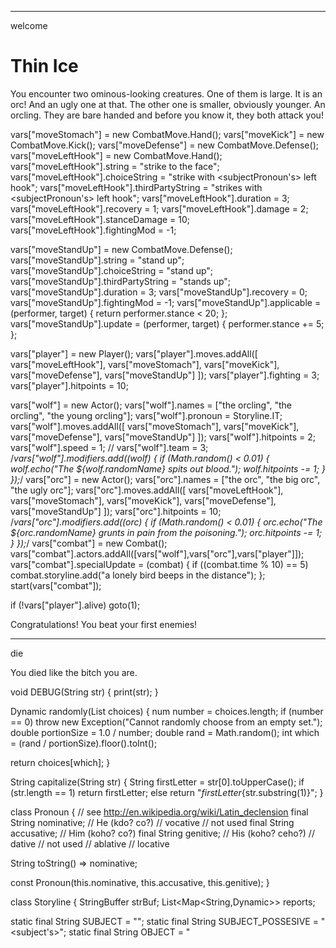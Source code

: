 
--- 
welcome

# Thin Ice

You encounter two ominous-looking creatures. One of them is large. It is an orc! And an ugly one at that. The other one is smaller, obviously younger. An orcling. They are bare handed and before you know it, they both attack you!

<dart>

vars["moveStomach"] = new CombatMove.Hand();
vars["moveKick"] = new CombatMove.Kick();
vars["moveDefense"] = new CombatMove.Defense();
vars["moveLeftHook"] = new CombatMove.Hand();
vars["moveLeftHook"].string = "strike to the face";
vars["moveLeftHook"].choiceString = "strike <object> with <subjectPronoun's> left hook";
vars["moveLeftHook"].thirdPartyString = "strikes <object> with <subjectPronoun's> left hook";
vars["moveLeftHook"].duration = 3;
vars["moveLeftHook"].recovery = 1;
vars["moveLeftHook"].damage = 2;
vars["moveLeftHook"].stanceDamage = 10;
vars["moveLeftHook"].fightingMod = -1;

vars["moveStandUp"] = new CombatMove.Defense();
vars["moveStandUp"].string = "stand up";
vars["moveStandUp"].choiceString = "stand up";
vars["moveStandUp"].thirdPartyString = "stands up";
vars["moveStandUp"].duration = 3;
vars["moveStandUp"].recovery = 0;
vars["moveStandUp"].fightingMod = -1;
vars["moveStandUp"].applicable = (performer, target) {
  return performer.stance < 20;
};
vars["moveStandUp"].update = (performer, target) {
  performer.stance += 5;
};


vars["player"] = new Player();
vars["player"].moves.addAll([ vars["moveLeftHook"], vars["moveStomach"], vars["moveKick"], vars["moveDefense"], vars["moveStandUp"] ]);
vars["player"].fighting = 3;
vars["player"].hitpoints = 10;

vars["wolf"] = new Actor();
vars["wolf"].names = ["the orcling", "the orcling", "the young orcling"];
vars["wolf"].pronoun = Storyline.IT;
vars["wolf"].moves.addAll([ vars["moveStomach"], vars["moveKick"], vars["moveDefense"], vars["moveStandUp"] ]);
vars["wolf"].hitpoints = 2;
vars["wolf"].speed = 1;
// vars["wolf"].team = 3;
/*vars["wolf"].modifiers.add((wolf) {
    if (Math.random() < 0.01) {
      wolf.echo("The ${wolf.randomName} spits out blood.");
      wolf.hitpoints -= 1;
    }
});*/
vars["orc"] = new Actor();
vars["orc"].names = ["the orc", "the big orc", "the ugly orc"];
vars["orc"].moves.addAll([ vars["moveLeftHook"], vars["moveStomach"], vars["moveKick"], vars["moveDefense"], vars["moveStandUp"] ]);
vars["orc"].hitpoints = 10;
/*vars["orc"].modifiers.add((orc) {
    if (Math.random() < 0.01) {
      orc.echo("The ${orc.randomName} grunts in pain from the poisoning.");
      orc.hitpoints -= 1;
    }
});*/
vars["combat"] = new Combat();
vars["combat"].actors.addAll([vars["wolf"],vars["orc"],vars["player"]]);
vars["combat"].specialUpdate = (combat) {
  if ((combat.time % 10) == 5)
    combat.storyline.add("a lonely bird beeps in the distance");
};
start(vars["combat"]);
</dart>

<dart>
if (!vars["player"].alive)
  goto(1);
</dart>

Congratulations! You beat your first enemies!

---
die

You died like the bitch you are.





<classes>


void DEBUG(String str) {
  print(str);
}

Dynamic randomly(List choices) {
  num number = choices.length;
  if (number == 0)
    throw new Exception("Cannot randomly choose from an empty set.");
  double portionSize = 1.0 / number;
  double rand = Math.random();
  int which = (rand / portionSize).floor().toInt();

  return choices[which];
}

String capitalize(String str) {
  String firstLetter = str[0].toUpperCase();
  if (str.length == 1)
    return firstLetter;
  else 
    return "$firstLetter${str.substring(1)}";
}

class Pronoun {
  // see http://en.wikipedia.org/wiki/Latin_declension
  final String nominative; // He (kdo? co?)
  // vocative // not used
  final String accusative; // Him (koho? co?)
  final String genitive;   // His (koho? ceho?)
  // dative // not used
  // ablative
  // locative

  String toString() => nominative;

  const Pronoun(this.nominative, this.accusative, this.genitive); 
}

class Storyline {
  StringBuffer strBuf;
  List<Map<String,Dynamic>> reports;

  static final String SUBJECT = "<subject>";
  static final String SUBJECT_POSSESIVE = "<subject's>";
  static final String OBJECT = "<object>";
  static final String OBJECT_POSSESIVE = "<object's>";
  static final String SUBJECT_PRONOUN = "<subjectPronoun>";
  static final String SUBJECT_PRONOUN_POSSESIVE = "<subjectPronoun's>";
  static final String OBJECT_PRONOUN = "<objectPronoun>";
  static final String OBJECT_PRONOUN_POSSESIVE = "<objectPronoun's>";
  static final String ACTION = "<action>";

  static final Pronoun YOU = const Pronoun("you", "you", "your");
  static final Pronoun HE = const Pronoun("he", "him", "his");
  static final Pronoun SHE = const Pronoun("she", "her", "her");
  static final Pronoun IT = const Pronoun("it", "it", "its");

  Storyline add(String str, [Actor subject, Actor object]) {
    reports.add( {
        "string": str,
        "subject": subject,
        "object": object
        // TODO: store 'positive/negative' so we can decide whether to use "and" or "but"
        // TODO: store 'but' relationships
        // TODO: store 'endSentence' - some sentences can't be naturally stringed
    });
  }

  String string(int i) {
    if (i < 0 || i >= reports.length)
      return null;
    else
      return reports[i]["string"];
  }
  Actor subject(int i) {
    if (i < 0 || i >= reports.length)
      return null;
    else
      return reports[i]["subject"];
  }
  Actor object(int i) {
    if (i < 0 || i >= reports.length)
      return null;
    else
      return reports[i]["object"];
  }

  /// taking care of all the exceptions and rules when comparing different reports
  /// call: [: same('subject', i, i+1) ... :]
  bool same(String key, int i, int j) {
    if (i >= reports.length || j >= reports.length)
      return false;
    if (i < 0 || j < 0)
      return false;
    if (reports[i][key] == null || reports[j][key] == null)
      return false;
    if (reports[i][key] == reports[j][key])
      return true;
    else
      return false;
  }

  /// take care of the substitution
  String substitute(int i, String str, [bool useSubjectPronoun=false, bool useObjectPronoun=false]) {
    String result = str.replaceAll(ACTION, string(i));
    if (useObjectPronoun || same('object', i, i-1)) {// if doing something to someone in succession, use pronoun
      result = result.replaceAll(OBJECT, object(i).pronoun.accusative);
      result = result.replaceAll(OBJECT_POSSESIVE, object(i).pronoun.genitive);
    }
    if (useSubjectPronoun) {
      result = result.replaceAll(SUBJECT, subject(i).pronoun.nominative);
      result = result.replaceAll(SUBJECT_POSSESIVE, subject(i).pronoun.genitive);
    }
    // if someone who was object last sentence is now subject (and it's not misleading), use pronoun
    if (object(i-1) != null && subject(i) != null && subject(i-1) != null
        && object(i-1) == subject(i) && subject(i-1).pronoun != subject(i).pronoun) {
      result = result.replaceAll(SUBJECT, subject(i).pronoun.nominative);
      result = result.replaceAll(SUBJECT_POSSESIVE, subject(i).pronoun.genitive);
    }
    // same as previous, but with object-subject reversed
    if (subject(i-1) != null && object(i) != null && subject(i-1) != null
        && subject(i-1) == object(i) && subject(i-1).pronoun != subject(i).pronoun) {
      result = result.replaceAll(OBJECT, object(i).pronoun.accusative);
      result = result.replaceAll(OBJECT_POSSESIVE, object(i).pronoun.genitive);
    }
    return getString(result, subject(i), object(i));
  }

  /// Takes care of substitution
  static String getString(String str, [Actor subject, Actor object]) {
    String result = str;
    if (subject != null) {
      if (subject.isPlayer) { // don't talk like a robot: "player attack wolf"
        result = result.replaceAll(SUBJECT, subject.pronoun.nominative);
        result = result.replaceAll(SUBJECT_POSSESIVE, subject.pronoun.genitive);
      }
      else
        result = result.replaceAll(SUBJECT, subject.randomName);
      result = result.replaceAll(SUBJECT_PRONOUN, subject.pronoun.nominative);
      result = result.replaceAll(SUBJECT_POSSESIVE, "${subject.randomName}'s");
      result = result.replaceAll(SUBJECT_PRONOUN_POSSESIVE, subject.pronoun.genitive);
    }
    if (object != null) {
      if (object.isPlayer) { // don't talk like a robot: "wolf attacks player"
        result = result.replaceAll(OBJECT, object.pronoun.accusative);
        result = result.replaceAll(OBJECT_POSSESIVE, object.pronoun.genitive);
      } else
        result = result.replaceAll(OBJECT, object.randomName);
      result = result.replaceAll(OBJECT_PRONOUN, object.pronoun.accusative);
      result = result.replaceAll(OBJECT_POSSESIVE, "${object.randomName}'s");
      result = result.replaceAll(OBJECT_PRONOUN_POSSESIVE, object.pronoun.genitive);
    }

    return result;
  }

  Storyline() {
    reports = new List<Map<String,Dynamic>>();
    strBuf = new StringBuffer();
  }

  void clear() {
    reports.clear();
    strBuf.clear();
  }

  String toString() {
    int length = reports.length;
    for (int i=0; i < length; i++) {
      if (subject(i) != null && !subject(i).isPlayer) {
        if (same('subject', i, i+1) && same('subject', i, i+2)) {
          // three reports about the same guy in a row
          strBuf.add(capitalize(substitute(i, "<action>, ")));
          strBuf.add(substitute(i+1, "<action>, ", useSubjectPronoun:true));
          strBuf.add(randomly(["","then ","and ", "and finally "]));
          strBuf.add(substitute(i+2, "<action>. ", useSubjectPronoun:true));
          i+=2;
        } else if (same('subject', i, i+1)) {
          strBuf.add(capitalize(substitute(i, "<action>")));
          strBuf.add(randomly([", ",", then "," and "]));
          strBuf.add(substitute(i+1, "<action>. ", useSubjectPronoun:true));
          i++;
        } else if (same('string', i, i-1)) {
          strBuf.add(capitalize(substitute(i, randomly(["<subject> does the same. ", "Same goes for <subject>. "]))));
        } else {
            strBuf.add(capitalize(substitute(i, "<action>. ")));
        }
      } else {
        strBuf.add(capitalize(substitute(i, "<action>. ")));
      }
    }
    return strBuf.toString();
  }
}

class Entity {
  List <String> names;
  Pronoun pronoun = Storyline.IT;

  Entity() {
    names = new List();
  }

  String get randomName() => randomly(names);
}

class Actor extends Entity {
  // current state
  bool alive = true;
  bool isPlayer = false;
  int team = 2; // actors are on team 2 (Enemy) by default
  int _hitpoints;
  // from 0 = lying on the ground to 50 = professional combat stance
  // 0=lying, 10=on_four, 20=almost_falling, 30=shaken, 40=firm_stance, 50=pro_stance
  int _stance;  
  List<String> stanceUpStrings;
  List<String> stanceDownStrings;
  List<CombatMove> moves;
  CombatMove _currentMove;
  CombatMove previousMove; // keeps track of previous move so that actors don't do the same thing over and over again
  int tillEndOfMove = 0;
  bool recoveringFromMove = false;
  List<Weapon> wieldedWeapons;
  List<Function> modifiers;  // functions to be run on each update (poison, specials)
  Combat combat;
  Actor _target;
  // TODO: limbs?

  // an utility function that prints to the combat's storyline, pre-filling this actor as the subject
  void echo(String str, [Actor subject, Actor object]) {
    if (combat == null)
      return;
    if (subject == null)
      subject = this;
    combat.storyline.add(str, subject:subject, object:object);
  }

  /// returns the fighting ability modified by current move and stance
  int get modifiedFighting() {
    int stanceMod = Math.max((((29 - _stance) / 10) + 1), 0).toInt(); // stance 0-9 => -3, stance 10-19 => -2, 20-29 => -1. Stance 30+ => no mod
    if (currentMove == null)
      return fighting - stanceMod;
    else
      return fighting - stanceMod + currentMove.fightingMod;
  }

  CombatMove get currentMove() => _currentMove;
  void set currentMove(CombatMove value) {
    previousMove = _currentMove;
    if (value == null) {
      tillEndOfMove = _currentMove.recovery; // do not substract speed from recovery - this makes speed too powerful
      if (tillEndOfMove > 0)
        recoveringFromMove = true;
    }
    _currentMove = value;
    if (_currentMove != null)
      tillEndOfMove = _currentMove.duration - (Math.random() * 2).round().toInt(); // speed gives a chance to substract from a move's duration
  }

  int get hitpoints() => _hitpoints;
  void set hitpoints(int value) {
    _hitpoints = Math.min(value, maxHitpoints);
    if (_hitpoints <= 0) {
      die();
    }
    if (_hitpoints == 1)
      if (!isPlayer)
        echo("looks like <subject> doesn't need much more punishment to die");
      else
        echo("you are feeling you can't take any more hits");
  }

  int get stance() => _stance;
  void set stance(int value) {
    if (!alive)
      return;
    int prevStance = _stance;
    _stance = Math.min(value, maxStance);
    // only report when stance is changed between levels
    if ((_stance / 10).toInt() != (prevStance / 10).toInt()) {
      if (_stance > prevStance)
        echo(stanceUpStrings[Math.min(5, (_stance / 10).toInt())]);
      else
        echo(stanceDownStrings[Math.min(5, (_stance / 10).toInt())]);
    }
  }

  Actor get target() => _target;
  void set target(Actor value) {
    _target = value;
    previousMove = null;
  }

  Actor() : super() {
    // init with defaults
    names = ["actor"];
    pronoun = Storyline.HE;
    _hitpoints = maxHitpoints;
    _stance = maxStance;

    modifiers = new List();
    moves = new List();
    stanceUpStrings = const [
        "",  // no need for this string - nowhere to stand up from
        "<subject> gets to <subjectPronoun's> knees",
        "<subject> stands up",
        "<subject> regains some balance",
        "<subject's> stance gets firm",
        "<subject> goes into a perfect combat stance" 
    ];
    stanceDownStrings = const [
        "<subject> falls to the ground",
        "<subject> falls to <subjectPronoun's> knees",
        "<subject> is almost ready to fall",
        "<subject> gets off balance",
        "<subject> loses <subjectPronoun's> professional stance",
        "" // no need for this string (yet?) - nowhere to fall from
    ];
    // TODO: stanceDownStrings vs stanceUpString (falls to his knees / gets on his knees)
  }

  void update() {
    if (!alive)
      return;

    modifiers.forEach((Function mod) { mod(this); });

    if (!alive) // make sure actor doesn't move after being poisoned to death, for example
      return;

    tillEndOfMove--; // just let the time pass

    if (tillEndOfMove > 0) {
      if (target != null && !target.alive) { // stop attack if actor already dead 
        currentMove = null;
        target = null;
      } else if (currentMove != null && currentMove.update != null) {
        currentMove.update(this, target);
      }
    } else {
      // effect of finished move
      if (currentMove != null) {
        if (currentMove.applicable(this, target)) {
          // resolve is target dodged the attack. Difference between fighting skills
          // means extra tries (throws) for the party that has the higher number
          double chance = currentMove.chanceToDodge(this, target);
          int throws = 1 + (this.fighting - target.modifiedFighting).abs();
          DEBUG("CHANCE: move=${currentMove.string} target=${target.names[0]} chance=$chance, throws=$throws attacker=$fighting defender=${target.modifiedFighting}");
          bool targetDodged;
          while (throws > 0) {
            targetDodged = Math.random() < chance;
            DEBUG("- targetDodged: $targetDodged");
            if (targetDodged && (target.modifiedFighting >= this.fighting))
              break;  // if target is more skillfull than attacker and he dodged once, this is it
            if (!targetDodged && (this.fighting >= target.modifiedFighting))
              break;  // similar here
            throws--;
          }
          if (targetDodged) {
            currentMove.applyDodge(this, target);
          } else {
            // same as above, but for blocks
            chance = currentMove.chanceToBlock(this, target);
            throws = 1 + (this.fighting - target.modifiedFighting).abs();
            bool targetBlocked;
            while (throws > 0) {
              targetBlocked = Math.random() < chance;
              if (targetBlocked && (target.modifiedFighting >= this.fighting))
                break;
              if (!targetBlocked && (this.fighting >= target.modifiedFighting))
                break;
              throws--;
            }
            if (targetBlocked) {
              currentMove.applyBlock(this, target);
            } else {
              currentMove.applyHit(this, target);
            }
          }
        }
        currentMove = null;
        return;
      }
      // AI
      if (!isPlayer) {
        if (target == null || !target.alive) {
          List<Actor> possibleEnemies = combat.actors.filter((o) => o.team != team && o.alive);
          if (!possibleEnemies.isEmpty())
            target = randomly(possibleEnemies);
          else {
            alive = false; // TODO: more elegant way to make sure combats don't wage forever
            return;
          }
        }

        if (target == null || !moves.some((m) => m.applicable(this,target)) ) {
          // no target or no combat moves applicable to the target, TODO: try to change target?
          echo('<subject> ${randomly(["just stands there", "doesn\'t do anything", "does nothing"])}');
        } else {
          // TODO: choice
          currentMove = randomly(moves.filter((m) => m.applicable(this,target)));
          currentMove.start(this, target);
        }
      }
    }
  }

  void die() {
    alive = false;
    if (!isPlayer)
      echo("<subject> ${randomly(['passes out','loses consciousness','blacks out','goes down'])}");
    else
      echo("you lose consciousness");
  }

  // stats
  int maxHitpoints = 5;
  int maxStance = 40; // the best stance this actor can muster
  int speed = 0; // 0 = normal person, -x = everything takes x seconds longer, +x = dtto shorter
  int fighting = 0; // 1 = normal person, +x = number of extra block/dodge throws per turn
  int armor = 0; // 0 = person in clothes, +x takes points from damage taken
}

class Player extends Actor {
  Player() : super() {
    isPlayer = true;
    team = 1; // player is on team Player (1)
    names = ["player"];
    pronoun = Storyline.YOU;
  }
}

class CombatMove extends Entity {
  /// the basic description of the move
  String string;
  /// the string to be presented as a choice to the player
  /// e.g.: "hit <object> to the stomach"
  String choiceString;
  /// e.g.: "hits <object> in the stomach"
  String thirdPartyString;

  int duration; // number of turns from start to effect (=hit)
  int recovery; // number of turns it gets to start a new move again
  int damage;
  int stanceDamage;
  double baseChanceToDodge;
  double baseChanceToBlock;

  // modifiers to move's performer. Many moves will make it temporarily harder to block and dodge
  // defense moves will make it easier (positive number)
  int fightingMod;

  Function start; // reports on start of the move
  Function update; // get's called every turn
  Function applyHit; // applies and report on success
  Function applyBlock; // applies and report on block
  Function applyDodge; // applies and report on dodge
  Function chanceToDodge; // returns chance (0.0-1.0) of dodging this move
  Function chanceToBlock; // returns chance (0.0-1.0) of blocking this move
  /// used to sort moves by immediate suitability. The top choices should be
  /// a good combination of low-risk, low-impact, and high-risk, high-impact moves
  Function computeSuitability; // TODO: move this into actor AI? needs the context
  Function applicable; // returns bool, whether this move is applicable given the two actors

  // TODO: see http://en.wikipedia.org/wiki/Punch_(combat) for inspiration
  // http://www.eazycheezy.net/2010/04/how-to-throw-a-punch-by-guest-author-the-wolf.html
  CombatMove.Hand() : super() {
    // init with defaults
    string = "hit to the stomach";
    choiceString = "hit <object> to the stomach";
    thirdPartyString = "hits <object> to the stomach";
    duration = 2;
    recovery = 1;
    damage = 1;
    stanceDamage = 2;
    baseChanceToDodge = 0.1;
    baseChanceToBlock = 0.3;
    fightingMod = 0;

    applicable = (Actor attacker, Actor target) {
      if (!attacker.alive || !target.alive)
        return false;
      return true; // TODO
    };

    chanceToDodge = (Actor attacker, Actor target) {
      return baseChanceToDodge; // TODO
    };

    chanceToBlock = (Actor attacker, Actor target) {
      return baseChanceToBlock;
    };

    computeSuitability = (Actor attacker, Actor target) {
      return chanceToDodge(attacker, target) * chanceToDodge(attacker, target); // TODO
    };

    start = (Actor attacker, Actor target) {
      if (target.isPlayer) {
        attacker.echo("<subject> winds up to $choiceString", object:target);
      } else if (attacker.isPlayer) {
        attacker.echo("you decide to $choiceString", object:target);
      }
    };

    applyHit = (Actor attacker, Actor target) {
      if (!attacker.isPlayer)
        attacker.echo("<subject> $thirdPartyString", object:target);
      else
        attacker.echo("<subject> $choiceString", object:target);
      target.hitpoints -= damage - target.armor;
      target.stance -= stanceDamage;
    };

    applyBlock = (Actor attacker, Actor target) {
      if (target.isPlayer)
        target.echo("<subject> block <object's> $string", object:attacker);
      else
        target.echo("<subject> blocks <object's> $string", object:attacker);
      target.stance -= (stanceDamage / 2).toInt();
    };

    applyDodge = (Actor attacker, Actor target) {
      if (target.isPlayer)
        target.echo("<subject> dodge <object's> $string", object:attacker);
      else
        target.echo("<subject> dodges <object's> $string", object:attacker);
    };
  }
  // TODO Ctors for types of moves: CombatMove.Hand(), CombatMove.Kick(), CombatMove.Sword() etc.

  CombatMove.Kick() : super() {
    // init with defaults
    string = "kick to the legs";
    choiceString = "kick <object's> legs";
    thirdPartyString = "kicks <object's> legs";
    duration = 3;
    recovery = 2;
    damage = 1;
    stanceDamage = 10;
    baseChanceToDodge = 0.2;
    baseChanceToBlock = 0.2;
    fightingMod = -1;

    applicable = (Actor attacker, Actor target) {
      if (!attacker.alive || !target.alive)
        return false;
      if (attacker.stance < 30 || target.stance < 20)
        return false;
      return true; // TODO
    };

    chanceToDodge = (Actor attacker, Actor target) {
      return baseChanceToDodge; // TODO
    };

    chanceToBlock = (Actor attacker, Actor target) {
      return baseChanceToBlock;
    };

    computeSuitability = (Actor attacker, Actor target) {
      return chanceToDodge(attacker, target) * chanceToDodge(attacker, target); // TODO
    };

    start = (Actor attacker, Actor target) {
      if (target.isPlayer) {
        attacker.echo("<subject> winds up to $choiceString", object:target);
      } else if (attacker.isPlayer) {
        attacker.echo("you decide to $choiceString", object:target);
      }
    };

    applyHit = (Actor attacker, Actor target) {
      if (!attacker.isPlayer)
        attacker.echo("<subject> $thirdPartyString", object:target);
      else
        attacker.echo("<subject> $choiceString", object:target);
      target.hitpoints -= damage - target.armor;
      target.stance -= stanceDamage;
    };

    applyBlock = (Actor attacker, Actor target) {
      if (target.isPlayer)
        target.echo("<subject> block <object's> $string", object:attacker);
      else
        target.echo("<subject> blocks <object's> $string", object:attacker);
      target.stance -= (stanceDamage / 2).toInt();
    };

    applyDodge = (Actor attacker, Actor target) {
      if (target.isPlayer)
        target.echo("<subject> dodge <object's> $string", object:attacker);
      else
        target.echo("<subject> dodges <object's> $string", object:attacker);
    };
  }

  CombatMove.Defense() : super () {
    // init with defaults
    string = "parry";
    choiceString = "parry <object's> move";
    thirdPartyString = "parries <object's> move";
    duration = 2;
    recovery = 0;
    damage = 0;
    stanceDamage = 0;
    baseChanceToDodge = 1.0;
    baseChanceToBlock = 1.0;
    fightingMod = +2;

    applicable = (Actor attacker, Actor target) {
      //DEBUG("DEFENSE applicable? ATT: ${attacker.names[0]}, TAR: ${target.names[0]}");
      if (!attacker.alive || !target.alive)
        return false;
      //DEBUG("DEFENSE both alive");
      if (target.target != attacker)
        return false; // don't parry attacks that don't target you
      //DEBUG("DEFENSE is target of the other guy");
      //DEBUG("DEFENSE target's move = ${target.currentMove.string}");
      if (target.currentMove == null || target.currentMove.damage == 0)
        return false; // don't parry no attack and don't parry someone parrying you
      //DEBUG("DEFENSE applicable, yes.");
      return true; 
    };

    chanceToDodge = (Actor attacker, Actor target) {
      return baseChanceToDodge;
    };

    chanceToBlock = (Actor attacker, Actor target) {
      return baseChanceToBlock;
    };

    computeSuitability = (Actor attacker, Actor target) {
      return 1.0; // TODO
    };

    start = (Actor attacker, Actor target) {
      if (target.isPlayer) {
        attacker.echo("<subject> braces for <object's> blow", object:target);
      } else if (attacker.isPlayer) {
        attacker.echo("you decide to brace for <object's> blow", object:target);
      }
      // wait for the blow
      attacker.tillEndOfMove = target.tillEndOfMove + 1;
    };

    update = (Actor attacker, Actor target) {
      attacker.stance += 1;
    };

    applyHit = (Actor attacker, Actor target) { };

    applyBlock = (Actor attacker, Actor target) { };

    applyDodge = (Actor attacker, Actor target) { };
  }
}

class Weapon extends Entity {
}

interface LoopedEvent {
  bool finished;
  bool interactionNeeded;
  void start();
  void update();
  void updateUntilInteraction();
}


class Combat extends Entity implements LoopedEvent {
  Storyline storyline;

  bool _started = false;
  bool finished = false;
  bool interactionNeeded = false;

  Function specialUpdate; // allows defining novel combat situations (moving train, random events, spawning enemies...)

  int time = 0;

  void start() {
    actors.forEach((a) { 
        a.combat = this; 
        if (a.isPlayer)
          _player = a;
    });
    _started = true;
  }

  List<Actor> actors;
  Actor _player;
  List<Choice> playerChoices;

  Combat() : super() {
    storyline = new Storyline();
    actors = new List();
    playerChoices = new List();
  }

  /// The main function that gets called every single move and calls each actor to do their own stuff.
  void update() {
    if (specialUpdate != null)
      specialUpdate(this);

    actors.forEach((actor) {
      actor.update();
    });

    // make sure the fight still needs to continue
    if (!actors.some((a) => a.alive && actors.some((b) => b.alive && b.team != a.team))) {
      finished = true;
      return;
    }

    if (_player != null && _player.alive && _player.tillEndOfMove <= 0) { // TODO: check if there is stuff to be done by player
      if (_player.target == null) {
        // let player choose his target
        List<Actor> possibleEnemies = actors.filter((o) => o.team != _player.team && o.alive);
        possibleEnemies.forEach((enemy) {
            playerChoices.add(new Choice("Target ${enemy.randomName}.", showNow:true, then:() { storyline.add("<subject> now lock on to <object>", subject:_player, object:enemy); _player.target = enemy; }));
        });
      } else {
        // find out possible moves the player can perform on the target
        List<CombatMove> possibleMoves = _player.moves.filter((m) => m.applicable(_player,_player.target));
        if (!possibleMoves.isEmpty()) {
          // only allow to repeat previous move when there is no other option
          if (possibleMoves.length > 1)
            possibleMoves = possibleMoves.filter((m) => m != _player.previousMove);
          // sort moves by how effective they can be TODO: pick at least one of each strategies (big hit, quick hit, stance hit, defense
          possibleMoves.sort((a,b) => a.computeSuitability(_player,_player.target) - b.computeSuitability(_player,_player.target));
          // only show first three
          possibleMoves = possibleMoves.getRange(0, Math.min(3, possibleMoves.length));
          possibleMoves.forEach((move) {
              playerChoices.add(new Choice(capitalize(Storyline.getString(move.choiceString, subject:_player, object:_player.target)), showNow:true, then:() { _player.currentMove = move; _player.currentMove.start(_player, _player.target); }));
          });
        }
        // let player target someone else
        playerChoices.add(new Choice("Target another enemy.", showNow:true, then:() { _player.target = null; }));
      }

      // TODO: implement moves and check what is to be done. Then start moves in the then: clause.
      if (!playerChoices.isEmpty()) {
        interactionNeeded = true;
        playerChoices.add(new Choice("Do nothing.", showNow:true)); // TODO: this is for debug only..?
      }
    }

    time++;
  }

  void updateUntilInteraction() {
    while (!finished && !interactionNeeded) {
      update();
    }
    interactionNeeded = false;  // reset for next run
  }
}

</classes>

<library>

void start(LoopedEvent event) {
  vars["_curLoopedEvent"] = event;
  vars["_curLoopedEventChoices"] = new List<Choice>();
  event.playerChoices = vars["_curLoopedEventChoices"];
  event.start();
  updateLoopedEvent();
}

void updateLoopedEvent() {
  LoopedEvent event = vars["_curLoopedEvent"];
  if (event.finished)
    return;
  event.playerChoices.clear();
  event.updateUntilInteraction();
  echo(event.storyline.toString());
  event.storyline.clear();
  choices.addAll(event.playerChoices);
  nextScript(updateLoopedEvent);
}

</library>
